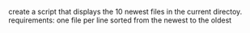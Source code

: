 create a script that displays the 10 newest files in the current directoy. requirements: one file per line sorted from the newest to the oldest

